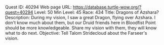 Quest ID: 40294
Web page URL: https://database.turtle-wow.org/?quest=40294
Level: 50
Min Level: 45
Race: 434
Title: Dragons of Azshara?
Description: During my vision, I saw a great Dragon, flying over Azshara. I don't know much about them, but our Druid friends here in Bloodfist Point should be more knowledgeable. Share my vision with them, they will know what to do next.
Objective: Tell Talom Stridecloud about the Farseer's vision.
